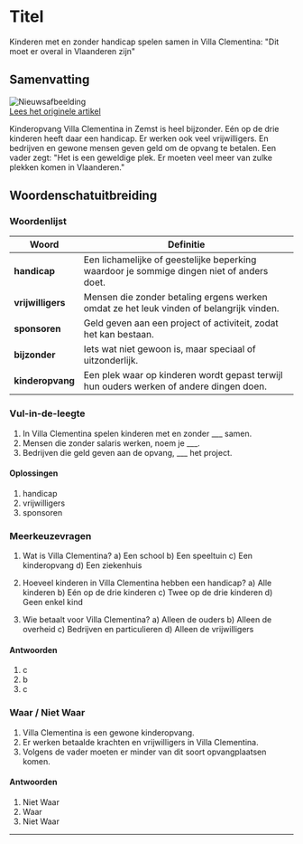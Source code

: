 # Titel

Kinderen met en zonder handicap spelen samen in Villa Clementina: "Dit moet er overal in Vlaanderen zijn"

## Samenvatting

![Nieuwsafbeelding](https://prod-img.standaard.be/public/nieuws/spgsvo-file82pfcm3aczdfsneaedj/alternates/BASE_SIXTEEN_NINE/file82pfcm3aczdfsneaedj)   
[Lees het originele artikel](https://www.standaard.be/binnenland/kinderen-met-en-zonder-beperking-spelen-samen-in-villa-clementina-dit-zou-overal-in-vlaanderen-moeten-bestaan/95401913.html)

Kinderopvang Villa Clementina in Zemst is heel bijzonder. Eén op de drie kinderen heeft daar een handicap. Er werken ook veel vrijwilligers. En bedrijven en gewone mensen geven geld om de opvang te betalen. Een vader zegt: "Het is een geweldige plek. Er moeten veel meer van zulke plekken komen in Vlaanderen."

## Woordenschatuitbreiding

### Woordenlijst

| Woord | Definitie |
|-------|-----------|
| **handicap** | Een lichamelijke of geestelijke beperking waardoor je sommige dingen niet of anders doet. |
| **vrijwilligers** | Mensen die zonder betaling ergens werken omdat ze het leuk vinden of belangrijk vinden. |
| **sponsoren** | Geld geven aan een project of activiteit, zodat het kan bestaan. |
| **bijzonder** | Iets wat niet gewoon is, maar speciaal of uitzonderlijk. |
| **kinderopvang** | Een plek waar op kinderen wordt gepast terwijl hun ouders werken of andere dingen doen. |

### Vul-in-de-leegte
1. In Villa Clementina spelen kinderen met en zonder ___ samen.
2. Mensen die zonder salaris werken, noem je ___.
3. Bedrijven die geld geven aan de opvang, ___ het project.

#### Oplossingen
1. handicap
2. vrijwilligers
3. sponsoren

### Meerkeuzevragen
1. Wat is Villa Clementina?
   a) Een school
   b) Een speeltuin
   c) Een kinderopvang
   d) Een ziekenhuis

2. Hoeveel kinderen in Villa Clementina hebben een handicap?
   a) Alle kinderen
   b) Eén op de drie kinderen
   c) Twee op de drie kinderen
   d) Geen enkel kind

3. Wie betaalt voor Villa Clementina?
   a) Alleen de ouders
   b) Alleen de overheid
   c) Bedrijven en particulieren
   d) Alleen de vrijwilligers

#### Antwoorden
1. c
2. b
3. c

### Waar / Niet Waar
1. Villa Clementina is een gewone kinderopvang.
2. Er werken betaalde krachten en vrijwilligers in Villa Clementina.
3. Volgens de vader moeten er minder van dit soort opvangplaatsen komen.

#### Antwoorden
1. Niet Waar
2. Waar
3. Niet Waar
---